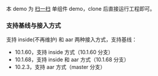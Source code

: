 本 demo 为 [扫一扫](https://help.aliyun.com/document_detail/52596.html?spm=a2c4g.11186623.6.1511.616e3766QGv4RN) 单组件 demo，clone 后直接运行工程即可。

### 支持基线与接入方式
支持 inside(不再维护) 和 aar 两种接入方式，支持基线：

- 10.1.60，支持 inside 方式（10.1.60 分支）
- 10.1.68，支持 inside 和 aar 方式（10.1.68 分支）
- 10.2.3，支持 aar 方式（master 分支）
